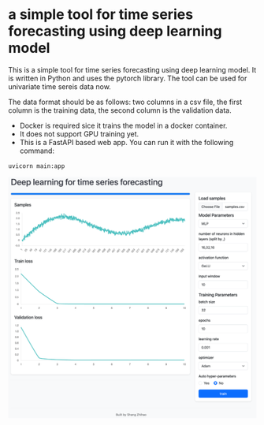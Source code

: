 # a simple tool for time series forecasting using deep learning model
This is a simple tool for time series forecasting using deep learning model. It is written in Python and uses the pytorch library. The tool can be used for univariate time sereis data now.

The data format should be as follows: two columns in a csv file, the first column is the training data, the second column is the validation data.

- Docker is required sice it trains the model in a docker container.
- It does not support GPU training yet.
- This is a FastAPI based web app. You can run it with the following command:
``` bash
uvicorn main:app
```

![alt text](ui.png)